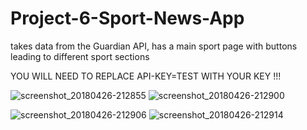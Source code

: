 # Project-6-Sport-News-App
takes data from the Guardian API, has a main sport page with buttons leading to different sport sections

YOU WILL NEED TO REPLACE API-KEY=TEST WITH YOUR KEY !!!

![screenshot_20180426-212855](https://user-images.githubusercontent.com/33417968/39325757-ad62793e-499b-11e8-9f5b-c5414ee138ab.png)   ![screenshot_20180426-212900](https://user-images.githubusercontent.com/33417968/39325760-b049d9ee-499b-11e8-9441-c70b8757d726.png)

![screenshot_20180426-212906](https://user-images.githubusercontent.com/33417968/39325767-b35bba58-499b-11e8-8284-22f680e69aba.png)   ![screenshot_20180426-212914](https://user-images.githubusercontent.com/33417968/39325772-b62bb756-499b-11e8-9546-7407889f6185.png)
